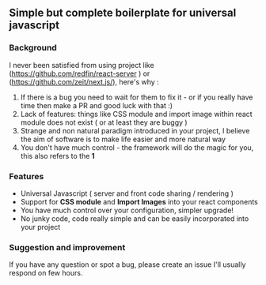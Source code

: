 ## Simple but complete boilerplate for universal javascript

### Background

I never been satisfied from using project like (https://github.com/redfin/react-server
) or (https://github.com/zeit/next.js/), here's why :

1. If there is a bug you need to wait for them to fix it - or if you really have time then make a PR and good luck with that :)
2. Lack of features: things like CSS module and import image within react module does not exist ( or at least they are buggy )
3. Strange and non natural paradigm introduced in your project, I believe the aim of software is to make life easier and more natural way
4. You don't have much control - the framework will do the magic for you, this also refers to the **1**

### Features

- Universal Javascript ( server and front code sharing / rendering )
- Support for **CSS module** and **Import Images** into your react components
- You have much control over your configuration, simpler upgrade!
- No junky code, code really simple and can be easily incorporated into your project

### Suggestion and improvement

If you have any question or spot a bug, please create an issue I'll usually respond on few hours.
